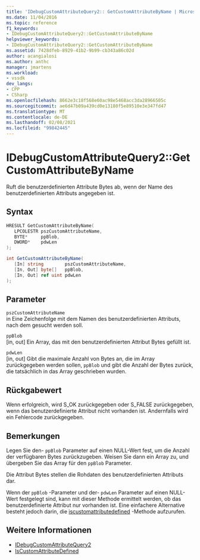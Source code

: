 ```yaml
---
title: 'IDebugCustomAttributeQuery2:: GetCustomAttributeByName | Microsoft-Dokumentation'
ms.date: 11/04/2016
ms.topic: reference
f1_keywords:
- IDebugCustomAttributeQuery2::GetCustomAttributeByName
helpviewer_keywords:
- IDebugCustomAttributeQuery2::GetCustomAttributeByName
ms.assetid: 7428dfeb-8929-41b2-9b99-cb343a86c02d
author: acangialosi
ms.author: anthc
manager: jmartens
ms.workload:
- vssdk
dev_langs:
- CPP
- CSharp
ms.openlocfilehash: 8662e3c18f568e60ac98e5468acc3da28966505c
ms.sourcegitcommit: ae6d47b09a439cd0e13180f5e89510e3e347fd47
ms.translationtype: MT
ms.contentlocale: de-DE
ms.lasthandoff: 02/08/2021
ms.locfileid: "99842445"
---
```

# <a name="idebugcustomattributequery2getcustomattributebyname"></a>IDebugCustomAttributeQuery2::GetCustomAttributeByName
Ruft die benutzerdefinierten Attribute Bytes ab, wenn der Name des benutzerdefinierten Attributs angegeben ist.

## <a name="syntax"></a>Syntax

```cpp
HRESULT GetCustomAttributeByName( 
   LPCOLESTR pszCustomAttributeName,
   BYTE*     ppBlob,
   DWORD*    pdwLen
);
```

```csharp
int GetCustomAttributeByName(
   [In] string        pszCustomAttributeName,
   [In, Out] byte[]   ppBlob,
   [In, Out] ref uint pdwLen
);
```

## <a name="parameters"></a>Parameter
`pszCustomAttributeName`\
in Eine Zeichenfolge mit dem Namen des benutzerdefinierten Attributs, nach dem gesucht werden soll.

`ppBlob`\
[in, out] Ein Array, das mit den benutzerdefinierten Attribut Bytes gefüllt ist.

`pdwLen`\
[in, out] Gibt die maximale Anzahl von Bytes an, die im Array zurückgegeben werden sollen, `ppBlob` und gibt die Anzahl der Bytes zurück, die tatsächlich in das Array geschrieben wurden.

## <a name="return-value"></a>Rückgabewert
 Wenn erfolgreich, wird S_OK zurückgegeben oder S_FALSE zurückgegeben, wenn das benutzerdefinierte Attribut nicht vorhanden ist. Andernfalls wird ein Fehlercode zurückgegeben.

## <a name="remarks"></a>Bemerkungen
 Legen Sie den- `ppBlob` Parameter auf einen NULL-Wert fest, um die Anzahl der verfügbaren Bytes zurückzugeben. Weisen Sie dann ein Array zu, und übergeben Sie das Array für den `ppBlob` Parameter.

 Die Attribut Bytes stellen die Rohdaten des benutzerdefinierten Attributs dar.

 Wenn der `ppBlob` -Parameter und der- `pdwLen` Parameter auf einen NULL-Wert festgelegt sind, kann mit dieser Methode ermittelt werden, ob das benutzerdefinierte Attribut nur vorhanden ist. Eine einfachere Alternative besteht jedoch darin, die [iscustomattributedefined](../../../extensibility/debugger/reference/idebugcustomattributequery2-iscustomattributedefined.md) -Methode aufzurufen.

## <a name="see-also"></a>Weitere Informationen
- [IDebugCustomAttributeQuery2](../../../extensibility/debugger/reference/idebugcustomattributequery2.md)
- [IsCustomAttributeDefined](../../../extensibility/debugger/reference/idebugcustomattributequery2-iscustomattributedefined.md)
